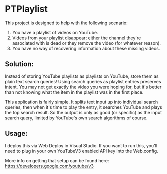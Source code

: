 # PTPlaylist

This project is designed to help with the following scenario:
1) You have a playlist of videos on YouTube.
2) Videos from your playlist disappear; either the channel they're associated with is dead or they remove the video (for whatever reason).
3) You have no way of recovering information about these missing videos.

## Solution:
Instead of storing YouTube playlists as playlists on YouTube, store them as plain text search queries!
Using search queries as playlist entries preserves intent. You may not get exactly the video you were hoping for, but it's better than not knowing what the item in the playlist was in the first place.

This application is fairly simple. It splits text input up into individual search queries, then when it's time to play the entry, it searches YouTube and plays the top search result. So the output is only as good (or specific) as the input search query, limited by YouTube's own search algorithms of course.

## Usage:
I deploy this via Web Deploy in Visual Studio. If you want to run this, you'll need to plug in your own YouTubeV3 enabled API key into the Web.config. 

More info on getting that setup can be found here: https://developers.google.com/youtube/v3
